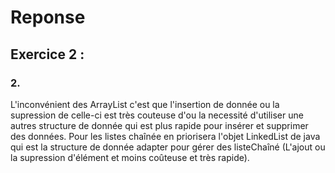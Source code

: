 # Reponse

## Exercice 2 :

### 2.

L'inconvénient des ArrayList c'est que l'insertion de donnée ou la supression de celle-ci est très couteuse d'ou la necessité d'utiliser une autres structure de donnée qui est plus rapide pour insérer et supprimer des données.
Pour les listes chaînée en priorisera l'objet LinkedList de java qui est la structure de donnée adapter pour gérer des listeChaîné (L'ajout ou la supression d'élément et moins coûteuse et très rapide).

